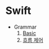 # Swift

- Grammar
  1. [Basic](https://github.com/Gunwoos/Swift/blob/main/swift_Basic.md)
  2. [흐름 제어](https://github.com/Gunwoos/Swift/blob/main/swift_statements.md)
